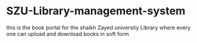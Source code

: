 # SZU-Library-management-system
this is the book portal for the shaikh Zayed university Library where every one can upload and download books in soft form 

